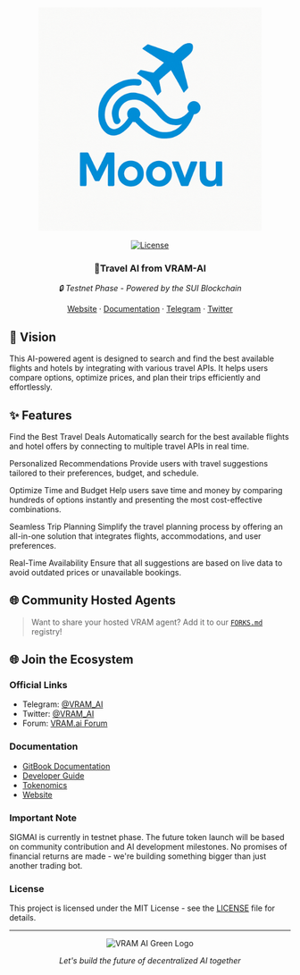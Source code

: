 <div align="center">
  <img src="./VRAM.AI design KIT/VRAM.AI TEXT/vram-unified-gradient.svg" alt="VRAM AI Logo" width="400"/>
  
[![License](https://img.shields.io/github/license/vram-ai/sigmai?style=flat)](LICENSE)

  <h3>🌟Travel AI from VRAM-AI</h3>
  <p><i>🔒 Testnet Phase - Powered by the SUI Blockchain</i></p>

<a href="https://testnet.vram.ai/trading-view/0x0d02663786223238fc72b7ebfab0bff4632b17bff364d8bb0f27187ef9878759">Website</a>
·
<a href="https://docs.vram.ai">Documentation</a>
·
<a href="https://t.me/VRAM_AI">Telegram</a>
·
<a href="https://twitter.com/VRAM_AI">Twitter</a>

</div>


## 🌟 Vision

This AI-powered agent is designed to search and find the best available flights and hotels by integrating with various travel APIs. It helps users compare options, optimize prices, and plan their trips efficiently and effortlessly.


## ✨ Features

Find the Best Travel Deals
Automatically search for the best available flights and hotel offers by connecting to multiple travel APIs in real time.

Personalized Recommendations
Provide users with travel suggestions tailored to their preferences, budget, and schedule.

Optimize Time and Budget
Help users save time and money by comparing hundreds of options instantly and presenting the most cost-effective combinations.

Seamless Trip Planning
Simplify the travel planning process by offering an all-in-one solution that integrates flights, accommodations, and user preferences.

Real-Time Availability
Ensure that all suggestions are based on live data to avoid outdated prices or unavailable bookings.

## 🌐 Community Hosted Agents

> Want to share your hosted VRAM agent? Add it to our [`FORKS.md`](FORKS.md) registry!

## 🌐 Join the Ecosystem

### Official Links

- Telegram: [@VRAM_AI](https://t.me/VRAM_AI)
- Twitter: [@VRAM_AI](https://twitter.com/VRAM_AI)
- Forum: [VRAM.ai Forum](https://forum.vram.ai)

### Documentation

- [GitBook Documentation](https://vram-ai-1.gitbook.io/vram.ai)
- [Developer Guide](https://vram-ai-1.gitbook.io/vram.ai/developers/getting-started)
- [Tokenomics](https://vram-ai-1.gitbook.io/vram.ai/tokenomics/testnet)
- [Website](https://www.vram.ai)

### Important Note

SIGMAI is currently in testnet phase. The future token launch will be based on community contribution and AI development milestones. No promises of financial returns are made - we're building something bigger than just another trading bot.

### License

This project is licensed under the MIT License - see the [LICENSE](LICENSE) file for details.

---

<div align="center">
  <img src="./VRAM.AI design KIT/VRAM.AI TEXT/VRAM Green.svg" alt="VRAM AI Green Logo" width="200"/>

  <p><i>Let's build the future of decentralized AI together</i></p>
</div>
